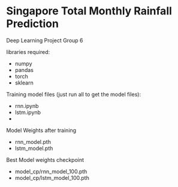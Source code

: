 # Singapore Total Monthly Rainfall Prediction 
Deep Learning Project Group 6

libraries required:
- numpy
- pandas
- torch
- sklearn

Training model files (just run all to get the model files):
- rnn.ipynb
- lstm.ipynb
-

Model Weights after training
- rnn_model.pth
- lstm_model.pth


Best Model weights checkpoint
- model_cp/rnn_model_100.pth
- model_cp/lstm_model_100.pth
